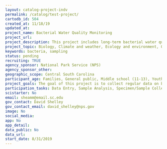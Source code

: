 ```yaml
---
layout: catalog-project-indv
permalink: /catalog/test-project/
cartodb_id: 504
created_at: 11/18/19
updated_at: 
project_name: Bacterial Water Quality Monitoring
project_url: 
project_description: This project includes long-term bacterial water quality monitoring at Congaree National Park. Citizen Scientists are trained in water sample collection and bacterial concentration testing and results are recorded from regular sampling events for park information.
project_topic: Biology, Climate and weather, Ecology and environment, Ocean/water and marine
keywords: bacteria, sampling
status: pending
recruiting: TRUE
agency_sponsor: National Park Service (NPS)
agency_sponsor_other: 
geographic_scope: Central South Carolina
participant_age: Families, General public, Middle school (11-13), Youth/teen (up to 17)
project_goals: The goal of this project is to collect regular data on bacterial concentrations in park waters in order to identify contamination concerns and track concentration trends.
participation_tasks: Data Entry, Sample Analysis, Specimen/Sample Collection
scistarter: No
email: sheamm@email.sc.edu
gov_contact: David Shelley
gov_contact_email: david_shelley@nps.gov
image: No
social_media: 
app: No
app_detail: 
data_public: No
data_url: 
start_date: 8/31/2019
---
```


